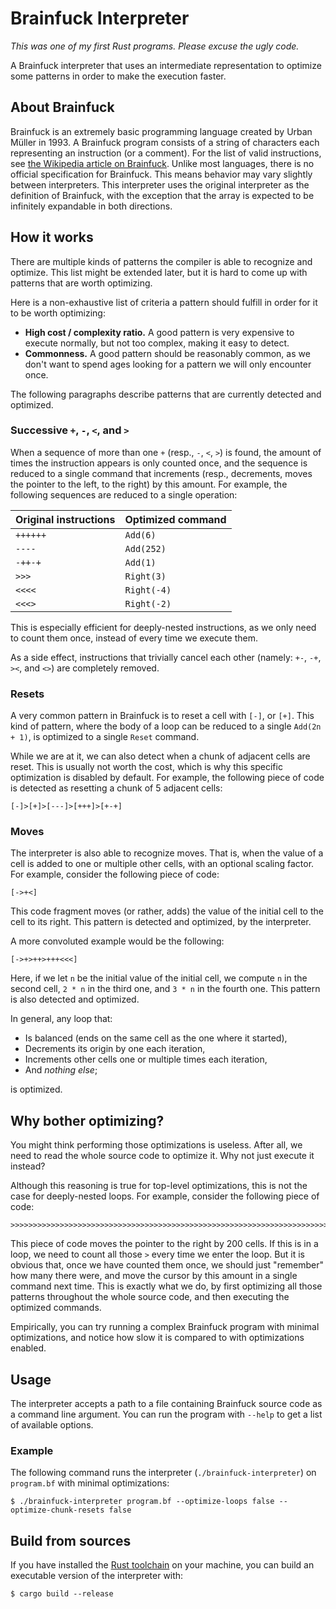 # Brainfuck Interpreter

_This was one of my first Rust programs. Please excuse the ugly code._

A Brainfuck interpreter that uses an intermediate representation to optimize some patterns in order to make the execution faster.

## About Brainfuck

Brainfuck is an extremely basic programming language created by Urban Müller in 1993. A Brainfuck program consists of a string of characters each representing an instruction (or a comment). For the list of valid instructions, see [the Wikipedia article on Brainfuck](https://en.wikipedia.org/wiki/Brainfuck). Unlike most languages, there is no official specification for Brainfuck. This means behavior may vary slightly between interpreters. This interpreter uses the original interpreter as the definition of Brainfuck, with the exception that the array is expected to be infinitely expandable in both directions.

## How it works

There are multiple kinds of patterns the compiler is able to recognize and optimize. This list might be extended later, but it is hard to come up with patterns that are worth optimizing.

Here is a non-exhaustive list of criteria a pattern should fulfill in order for it to be worth optimizing:

- **High cost / complexity ratio.** A good pattern is very expensive to execute normally, but not too complex, making it easy to detect.
- **Commonness.** A good pattern should be reasonably common, as we don't want to spend ages looking for a pattern we will only encounter once.

The following paragraphs describe patterns that are currently detected and optimized.

### Successive `+`, `-`, `<`, and `>`

When a sequence of more than one `+` (resp., `-`, `<`, `>`) is found, the amount of times the instruction appears is only counted once, and the sequence is reduced to a single command that increments (resp., decrements, moves the pointer to the left, to the right) by this amount. For example, the following sequences are reduced to a single operation:

| Original instructions | Optimized command |
|-----------------------|-------------------|
| `++++++`              | `Add(6)`          |
| `----`                | `Add(252)`        |
| `-++-+`               | `Add(1)`          |
| `>>>`                 | `Right(3)`        |
| `<<<<`                | `Right(-4)`       |
| `<<<>`                | `Right(-2)`       |

This is especially efficient for deeply-nested instructions, as we only need to count them once, instead of every time we execute them.

As a side effect, instructions that trivially cancel each other (namely: `+-`, `-+`, `><`, and `<>`) are completely removed.

### Resets

A very common pattern in Brainfuck is to reset a cell with `[-]`, or `[+]`. This kind of pattern, where the body of a loop can be reduced to a single `Add(2n + 1)`, is optimized to a single `Reset` command.

While we are at it, we can also detect when a chunk of adjacent cells are reset. This is usually not worth the cost, which is why this specific optimization is disabled by default. For example, the following piece of code is detected as resetting a chunk of 5 adjacent cells:

```brainfuck
[-]>[+]>[---]>[+++]>[+-+]
```

### Moves

The interpreter is also able to recognize moves. That is, when the value of a cell is added to one or multiple other cells, with an optional scaling factor. For example, consider the following piece of code:

```brainfuck
[->+<]
```

This code fragment moves (or rather, adds) the value of the initial cell to the cell to its right. This pattern is detected and optimized, by the interpreter.

A more convoluted example would be the following:

```brainfuck
[->+>++>+++<<<]
```

Here, if we let `n` be the initial value of the initial cell, we compute `n` in the second cell, `2 * n` in the third one, and `3 * n` in the fourth one. This pattern is also detected and optimized.

In general, any loop that:

- Is balanced (ends on the same cell as the one where it started),
- Decrements its origin by one each iteration,
- Increments other cells one or multiple times each iteration,
- And *nothing else*;

is optimized.

## Why bother optimizing?

You might think performing those optimizations is useless. After all, we need to read the whole source code to optimize it. Why not just execute it instead?

Although this reasoning is true for top-level optimizations, this is not the case for deeply-nested loops. For example, consider the following piece of code:

```brainfuck
>>>>>>>>>>>>>>>>>>>>>>>>>>>>>>>>>>>>>>>>>>>>>>>>>>>>>>>>>>>>>>>>>>>>>>>>>>>>>>>>>>>>>>>>>>>>>>>>>>>>>>>>>>>>>>>>>>>>>>>>>>>>>>>>>>>>>>>>>>>>>>>>>>>>>>>>>>>>>>>>>>>>>>>>>>>>>>>>>>>>>>>>>>>>>>>>>>>>>>>>
```

This piece of code moves the pointer to the right by 200 cells. If this is in a loop, we need to count all those `>` every time we enter the loop. But it is obvious that, once we have counted them once, we should just "remember" how many there were, and move the cursor by this amount in a single command next time. This is exactly what we do, by first optimizing all those patterns throughout the whole source code, and then executing the optimized commands.

Empirically, you can try running a complex Brainfuck program with minimal optimizations, and notice how slow it is compared to with optimizations enabled.

## Usage

The interpreter accepts a path to a file containing Brainfuck source code as a command line argument. You can run the program with `--help` to get a list of available options.

### Example

The following command runs the interpreter (`./brainfuck-interpreter`) on `program.bf` with minimal optimizations:

```shell
$ ./brainfuck-interpreter program.bf --optimize-loops false --optimize-chunk-resets false
```

## Build from sources

If you have installed the [Rust toolchain](https://www.rust-lang.org/tools/install) on your machine, you can build an executable version of the interpreter with:

```shell
$ cargo build --release
```
